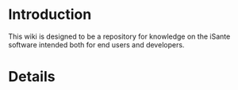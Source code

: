 # Introduction #

This wiki is designed to be a repository for knowledge on the iSante software intended both for end users and developers.

# Details #